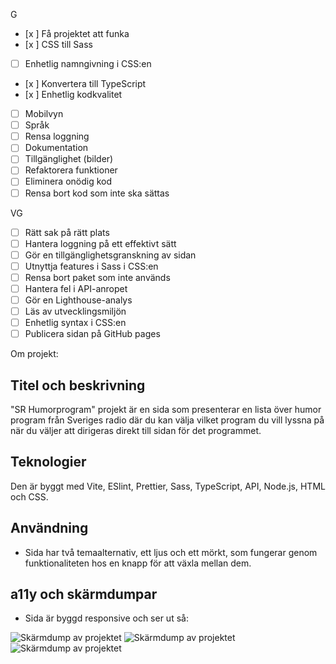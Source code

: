 G

- [x ] Få projektet att funka
- [x ] CSS till Sass
- [ ] Enhetlig namngivning i CSS:en
- [x ] Konvertera till TypeScript
- [x ] Enhetlig kodkvalitet
- [ ] Mobilvyn
- [ ] Språk
- [ ] Rensa loggning
- [ ] Dokumentation
- [ ] Tillgänglighet (bilder)
- [ ] Refaktorera funktioner
- [ ] Eliminera onödig kod
- [ ] Rensa bort kod som inte ska sättas

VG

- [ ] Rätt sak på rätt plats
- [ ] Hantera loggning på ett effektivt sätt
- [ ] Gör en tillgänglighetsgranskning av sidan
- [ ] Utnyttja features i Sass i CSS:en
- [ ] Rensa bort paket som inte används
- [ ] Hantera fel i API-anropet
- [ ] Gör en Lighthouse-analys
- [ ] Läs av utvecklingsmiljön
- [ ] Enhetlig syntax i CSS:en
- [ ] Publicera sidan på GitHub pages

Om projekt:

## Titel och beskrivning

"SR Humorprogram" projekt är en sida som presenterar en lista över humor program från Sveriges radio där du kan välja vilket program du vill lyssna på när du väljer att dirigeras direkt till sidan för det programmet.

## Teknologier

Den är byggt med Vite, ESlint, Prettier, Sass, TypeScript, API, Node.js, HTML och CSS.

## Användning

- Sida har två temaalternativ, ett ljus och ett mörkt, som fungerar genom funktionaliteten hos en knapp för att växla mellan dem.

## a11y och skärmdumpar

- Sida är byggd responsive och ser ut så:

![Skärmdump av projektet](assets/images/dark_screenshot.png)
![Skärmdump av projektet](assets/images/ljus_screenshot.png)
![Skärmdump av projektet](assets/images/mobil_screenshot.png)
